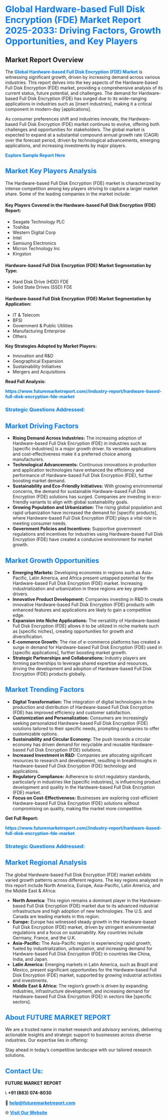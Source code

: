 <h1 style="color: #007BFF;">Global Hardware-based Full Disk Encryption (FDE) Market Report 2025-2033: Driving Factors, Growth Opportunities, and Key Players</h1>

<section id="overview">
<h2>Market Report Overview</h2>
<p>The <a href="https://www.futuremarketreport.com//industry-report/hardware-based-full-disk-encryption-fde-market" style="color: #007BFF; text-decoration: none;"><strong>Global Hardware-based Full Disk Encryption (FDE) Market</strong></a> is witnessing significant growth, driven by increasing demand across various industries. This report delves into the key aspects of the Hardware-based Full Disk Encryption (FDE) market, providing a comprehensive analysis of its current status, future potential, and challenges. The demand for Hardware-based Full Disk Encryption (FDE) has surged due to its wide-ranging applications in industries such as [insert industries], making it a critical component in modern-day [applications].</p>
<p>As consumer preferences shift and industries innovate, the Hardware-based Full Disk Encryption (FDE) market continues to evolve, offering both challenges and opportunities for stakeholders. The global market is expected to expand at a substantial compound annual growth rate (CAGR) over the forecast period, driven by technological advancements, emerging applications, and increasing investments by major players.</p>
</section>

<section id="overview">
<p><a href="https://www.futuremarketreport.com//request-sample/reportId=81281" style="color: #007BFF; text-decoration: none;"><strong>Explore Sample Report Here</strong></a></p>
</section>

<section id="key-players">
<h2 style="color: #007BFF;">Market Key Players Analysis</h2>
<p>The Hardware-based Full Disk Encryption (FDE) market is characterized by intense competition among key players striving to capture a larger market share. Some of the leading companies in the market include:</p>
<h4>Key Players Covered in the Hardware-based Full Disk Encryption (FDE) Report:</h4>
<ul><li>Seagate Technology PLC</li><li>Toshiba</li><li>Western Digital Corp</li><li>Intel</li><li>Samsung Electronics</li><li>Micron Technology Inc</li><li>Kingston</li></ul>
<h4>Hardware-based Full Disk Encryption (FDE) Market Segmentation by Type:</h4>
<ul><li>Hard Disk Drive (HDD) FDE</li><li>Solid State Drives (SSD) FDE</li></ul>

<h4>Hardware-based Full Disk Encryption (FDE) Market Segmentation by Application:</h4>
<ul><li>IT &amp; Telecom</li><li>BFSI</li><li>Government &amp; Public Utilities</li><li>Manufacturing Enterprise</li><li>Others</li></ul>
<p><strong>Key Strategies Adopted by Market Players:</strong></p>
<ul>
<li>Innovation and R&D</li>
<li>Geographical Expansion</li>
<li>Sustainability Initiatives</li>
<li>Mergers and Acquisitions</li>
</ul>
</section>

<section>
<p><strong>Read Full Analysis: </strong></p><a href="https://www.futuremarketreport.com//industry-report/hardware-based-full-disk-encryption-fde-market" style="color: #007BFF; text-decoration: none;"><strong>https://www.futuremarketreport.com//industry-report/hardware-based-full-disk-encryption-fde-market</strong></a>
<h3 style="color: #007BFF;">Strategic Questions Addressed:</h3>
</section>

<section id="driving-factors">
<h2 style="color: #007BFF;">Market Driving Factors</h2>
<ul>
<li><strong>Rising Demand Across Industries:</strong> The increasing adoption of Hardware-based Full Disk Encryption (FDE) in industries such as [specific industries] is a major growth driver. Its versatile applications and cost-effectiveness make it a preferred choice among manufacturers.</li>
<li><strong>Technological Advancements:</strong> Continuous innovations in production and application technologies have enhanced the efficiency and performance of Hardware-based Full Disk Encryption (FDE), further boosting market demand.</li>
<li><strong>Sustainability and Eco-Friendly Initiatives:</strong> With growing environmental concerns, the demand for sustainable Hardware-based Full Disk Encryption (FDE) solutions has surged. Companies are investing in eco-friendly variants to align with global sustainability goals.</li>
<li><strong>Growing Population and Urbanization:</strong> The rising global population and rapid urbanization have increased the demand for [specific products], where Hardware-based Full Disk Encryption (FDE) plays a vital role in meeting consumer needs.</li>
<li><strong>Government Policies and Incentives:</strong> Supportive government regulations and incentives for industries using Hardware-based Full Disk Encryption (FDE) have created a conducive environment for market growth.</li>
</ul>
</section>

<section id="growth-opportunities">
<h2 style="color: #007BFF;">Market Growth Opportunities</h2>
<ul>
<li><strong>Emerging Markets:</strong> Developing economies in regions such as Asia-Pacific, Latin America, and Africa present untapped potential for the Hardware-based Full Disk Encryption (FDE) market. Increasing industrialization and urbanization in these regions are key growth drivers.</li>
<li><strong>Innovative Product Development:</strong> Companies investing in R&D to create innovative Hardware-based Full Disk Encryption (FDE) products with enhanced features and applications are likely to gain a competitive edge.</li>
<li><strong>Expansion into Niche Applications:</strong> The versatility of Hardware-based Full Disk Encryption (FDE) allows it to be utilized in niche markets such as [specific niches], creating opportunities for growth and diversification.</li>
<li><strong>E-commerce Growth:</strong> The rise of e-commerce platforms has created a surge in demand for Hardware-based Full Disk Encryption (FDE) used in [specific applications], further boosting market growth.</li>
<li><strong>Strategic Partnerships and Collaborations:</strong> Industry players are forming partnerships to leverage shared expertise and resources, driving the development and adoption of Hardware-based Full Disk Encryption (FDE) products globally.</li>
</ul>
</section>

<section id="trending-factors">
<h2 style="color: #007BFF;">Market Trending Factors</h2>
<ul>
<li><strong>Digital Transformation:</strong> The integration of digital technologies in the production and distribution of Hardware-based Full Disk Encryption (FDE) has improved efficiency and customer satisfaction.</li>
<li><strong>Customization and Personalization:</strong> Consumers are increasingly seeking personalized Hardware-based Full Disk Encryption (FDE) solutions tailored to their specific needs, prompting companies to offer customizable options.</li>
<li><strong>Sustainability and Circular Economy:</strong> The push towards a circular economy has driven demand for recyclable and reusable Hardware-based Full Disk Encryption (FDE) solutions.</li>
<li><strong>Increased Investment in R&D:</strong> Companies are allocating significant resources to research and development, resulting in breakthroughs in Hardware-based Full Disk Encryption (FDE) technology and applications.</li>
<li><strong>Regulatory Compliance:</strong> Adherence to strict regulatory standards, particularly in industries like [specific industries], is influencing product development and quality in the Hardware-based Full Disk Encryption (FDE) market.</li>
<li><strong>Focus on Cost-Effectiveness:</strong> Businesses are exploring cost-efficient Hardware-based Full Disk Encryption (FDE) solutions without compromising on quality, making the market more competitive.</li>
</ul>
</section>

<section>
<p><strong>Get Full Report: </strong></p><a href="https://www.futuremarketreport.com//industry-report/hardware-based-full-disk-encryption-fde-market" style="color: #007BFF; text-decoration: none;"><strong>https://www.futuremarketreport.com//industry-report/hardware-based-full-disk-encryption-fde-market</strong></a>
<h3 style="color: #007BFF;">Strategic Questions Addressed:</h3>
</section>


<section id="regional-analysis">
<h2 style="color: #007BFF;">Market Regional Analysis</h2>
<p>The global Hardware-based Full Disk Encryption (FDE) market exhibits varied growth patterns across different regions. The key regions analyzed in this report include North America, Europe, Asia-Pacific, Latin America, and the Middle East & Africa:</p>
<ul>
<li><strong>North America:</strong> This region remains a dominant player in the Hardware-based Full Disk Encryption (FDE) market due to its advanced industrial infrastructure and high adoption of new technologies. The U.S. and Canada are leading markets in this region.</li>
<li><strong>Europe:</strong> Europe has witnessed steady growth in the Hardware-based Full Disk Encryption (FDE) market, driven by stringent environmental regulations and a focus on sustainability. Key countries include Germany, France, and the U.K.</li>
<li><strong>Asia-Pacific:</strong> The Asia-Pacific region is experiencing rapid growth, fueled by industrialization, urbanization, and increasing demand for Hardware-based Full Disk Encryption (FDE) in countries like China, India, and Japan.</li>
<li><strong>Latin America:</strong> Emerging markets in Latin America, such as Brazil and Mexico, present significant opportunities for the Hardware-based Full Disk Encryption (FDE) market, supported by growing industrial activities and investments.</li>
<li><strong>Middle East & Africa:</strong> The region’s growth is driven by expanding industries, infrastructure development, and increasing demand for Hardware-based Full Disk Encryption (FDE) in sectors like [specific sectors].</li>
</ul>
</section>

<footer>
<h2 style="color: #007BFF;">About FUTURE MARKET REPORT</h2>
<p>We are a trusted name in market research and advisory services, delivering actionable insights and strategic support to businesses across diverse industries. Our expertise lies in offering:</p>

<p>Stay ahead in today’s competitive landscape with our tailored research solutions.</p>

<h2 style="color: #007BFF;">Contact Us:</h2>
<p><strong>FUTURE MARKET REPORT</strong></p>
<p>📞 <strong>+91 (883) 074-8030</strong></p>
<p>📧 <strong><a href="mailto:help@futuremarketreport.com" style="color: #007BFF;">help@futuremarketreport.com</a></strong></p>
<p>🌐 <strong><a href="https://www.futuremarketreport.com/" style="color: #007BFF;">Visit Our Website</a></strong></p>
</footer>
